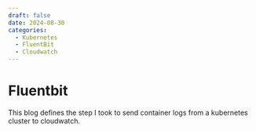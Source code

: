 ```yaml
---
draft: false 
date: 2024-08-30
categories:
  - Kubernetes
  - FluentBit
  - Cloudwatch
---
```


# Fluentbit

<!-- more -->

This blog defines the step I took to send container logs from a kubernetes cluster to cloudwatch.


